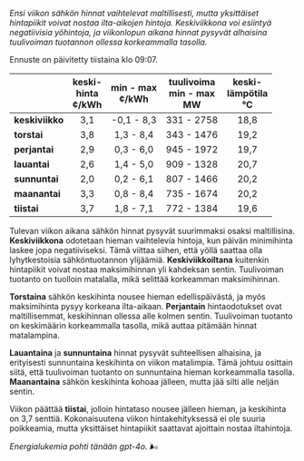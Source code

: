 *Ensi viikon sähkön hinnat vaihtelevat maltillisesti, mutta yksittäiset hintapiikit voivat nostaa ilta-aikojen hintoja. Keskiviikkona voi esiintyä negatiivisia yöhintoja, ja viikonlopun aikana hinnat pysyvät alhaisina tuulivoiman tuotannon ollessa korkeammalla tasolla.*

Ennuste on päivitetty tiistaina klo 09:07.

|              | keski-<br>hinta<br>¢/kWh | min - max<br>¢/kWh | tuulivoima<br>min - max<br>MW | keski-<br>lämpötila<br>°C |
|:-------------|:----------------:|:----------------:|:-------------:|:-------------:|
| **keskiviikko** | 3,1            | -0,1 - 8,3       | 331 - 2758    | 18,8          |
| **torstai**    | 3,8            | 1,3 - 8,4        | 343 - 1476    | 19,2          |
| **perjantai**  | 2,9            | 0,3 - 6,0        | 945 - 1972    | 19,7          |
| **lauantai**   | 2,6            | 1,4 - 5,0        | 909 - 1328    | 20,7          |
| **sunnuntai**  | 2,0            | 0,2 - 6,1        | 807 - 1466    | 20,2          |
| **maanantai**  | 3,3            | 0,8 - 8,4        | 735 - 1674    | 20,2          |
| **tiistai**    | 3,7            | 1,8 - 7,1        | 772 - 1384    | 19,6          |

Tulevan viikon aikana sähkön hinnat pysyvät suurimmaksi osaksi maltillisina. **Keskiviikkona** odotetaan hieman vaihtelevia hintoja, kun päivän minimihinta laskee jopa negatiiviseksi. Tämä viittaa siihen, että yöllä saattaa olla lyhytkestoisia sähköntuotannon ylijäämiä. **Keskiviikkoiltana** kuitenkin hintapiikit voivat nostaa maksimihinnan yli kahdeksan sentin. Tuulivoiman tuotanto on tuolloin matalalla, mikä selittää korkeamman maksimihinnan.

**Torstaina** sähkön keskihinta nousee hieman edellispäivästä, ja myös maksimihinta pysyy korkeana ilta-aikaan. **Perjantain** hintaodotukset ovat maltillisemmat, keskihinnan ollessa alle kolmen sentin. Tuulivoiman tuotanto on keskimäärin korkeammalla tasolla, mikä auttaa pitämään hinnat matalampina.

**Lauantaina** ja **sunnuntaina** hinnat pysyvät suhteellisen alhaisina, ja erityisesti sunnuntaina keskihinta on viikon matalimpia. Tämä johtuu osittain siitä, että tuulivoiman tuotanto on sunnuntaina hieman korkeammalla tasolla. **Maanantaina** sähkön keskihinta kohoaa jälleen, mutta jää silti alle neljän sentin.

Viikon päättää **tiistai**, jolloin hintataso nousee jälleen hieman, ja keskihinta on 3,7 senttiä. Kokonaisuutena viikon hintakehityksessä ei ole suuria poikkeamia, mutta yksittäiset hintapiikit saattavat ajoittain nostaa iltahintoja.

*Energialukemia pohti tänään gpt-4o.* 🌬️
